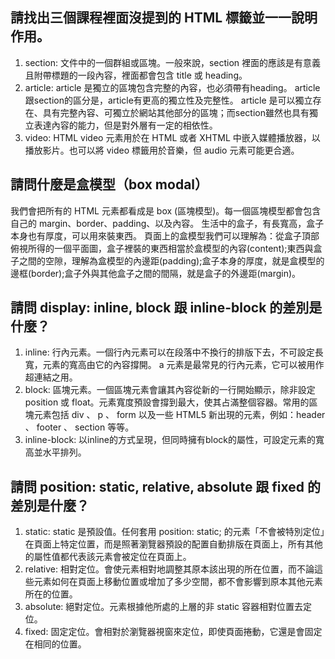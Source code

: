 ## 請找出三個課程裡面沒提到的 HTML 標籤並一一說明作用。
1. section: 文件中的一個群組或區塊。一般來說，section 裡面的應該是有意義且附帶標題的一段內容，裡面都會包含 title 或 heading。
2. article: article 是獨立的區塊包含完整的內容，也必須帶有heading。
article跟section的區分是，article有更高的獨立性及完整性。
article 是可以獨立存在、具有完整內容、可獨立於網站其他部分的區塊；而section雖然也具有獨立表達內容的能力，但是對外層有一定的相依性。
3. video: HTML video 元素用於在 HTML 或者 XHTML 中嵌入媒體播放器，以播放影片。也可以將 video 標籤用於音樂，但 audio 元素可能更合適。

## 請問什麼是盒模型（box modal）
我們會把所有的 HTML 元素都看成是 box (區塊模型)。每一個區塊模型都會包含自己的 margin、border、padding、以及內容。
生活中的盒子，有長寬高，盒子本身也有厚度，可以用來裝東西。
頁面上的盒模型我們可以理解為：從盒子頂部俯視所得的一個平面圖，盒子裡裝的東西相當於盒模型的內容(content);東西與盒子之間的空隙，理解為盒模型的內邊距(padding);盒子本身的厚度，就是盒模型的邊框(border);盒子外與其他盒子之間的間隔，就是盒子的外邊距(margin)。

## 請問 display: inline, block 跟 inline-block 的差別是什麼？
1. inline: 行內元素。一個行內元素可以在段落中不換行的排版下去，不可設定長寬，元素的寬高由它的內容撐開。 a 元素是最常見的行內元素，它可以被用作超連結之用。
2. block: 區塊元素。一個區塊元素會讓其內容從新的一行開始顯示，除非設定 position 或 float。元素寬度預設會撐到最大，使其占滿整個容器。常用的區塊元素包括 div 、 p 、 form 以及一些 HTML5 新出現的元素，例如：header 、 footer 、 section 等等。
3. inline-block: 以inline的方式呈現，但同時擁有block的屬性，可設定元素的寬高並水平排列。


## 請問 position: static, relative, absolute 跟 fixed 的差別是什麼？
1. static: static 是預設值。任何套用 position: static; 的元素「不會被特別定位」在頁面上特定位置，而是照著瀏覽器預設的配置自動排版在頁面上，所有其他的屬性值都代表該元素會被定位在頁面上。
2. relative: 相對定位。會使元素相對地調整其原本該出現的所在位置，而不論這些元素如何在頁面上移動位置或增加了多少空間，都不會影響到原本其他元素所在的位置。
3. absolute: 絕對定位。元素根據他所處的上層的非 static 容器相對位置去定位。
4. fixed: 固定定位。會相對於瀏覽器視窗來定位，即使頁面捲動，它還是會固定在相同的位置。

